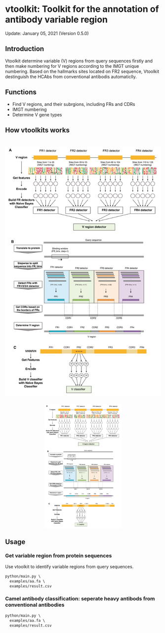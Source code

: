 # vtoolkit: Toolkit for the annotation of antibody variable region
Update: January 05, 2021 (Version 0.5.0)

## Introduction
Vtoolkit determine variable (V) regions from query sequences firstly and then make numbering for V regions according to the IMGT unique numbering.  Based on the hallmarks sites located on FR2 sequence, Vtoolkit destinguish the HCAbs from conventional antibodis automaticlly.


## Functions
- Find V regions, and their subrgions, including FRs and CDRs
- IMGT numbering
- Determine V gene types



## How vtoolkits works
# ![figure1](figures/figure1.png)
<p align="center">
  <img width="250"  src="figures/figure1.png">
</p>



## Usage

### Get variable region from protein sequences
Use vtoolkit to identify variable regions from query sequences.

```shell
python/main.py \
  examples/aa.fa \
  examples/result.csv 

```

### Camel antibody classification: seperate heavy antibods from conventional antibodies

```shell
python/main.py \
  examples/aa.fa \
  examples/result.csv 
```


